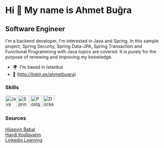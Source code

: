 Hi 👋 My name is Ahmet Buğra
============================

Software Engineer
-----------------

I'm a backend developer, I'm interested in Java and Spring. In this sample project, Spring Security, Spring Data-JPA, Spring Transaction and Functional Programming with Java topics are covered. It is purely for the purpose of renewing and improving my knowledge.

* 🌍  I'm based in Istanbul
* 🔗  (http://linktr.ee/ahmetbugra)

### Skills

<p align="left">
<a href="https://www.oracle.com/java/" target="_blank" rel="noreferrer"><img src="https://raw.githubusercontent.com/danielcranney/readme-generator/main/public/icons/skills/java-colored.svg" width="36" height="36" alt="Java" /></a>
<a href="https://spring.io/" target="_blank" rel="noreferrer"><img src="https://spring-petclinic.github.io/images/logo-spring.png" width="36" height="36" alt="Spring" /></a>  
<a href="https://www.postgresql.org/" target="_blank" rel="noreferrer"><img src="https://raw.githubusercontent.com/danielcranney/readme-generator/main/public/icons/skills/postgresql-colored.svg" width="36" height="36" alt="PostgreSQL" /></a>
<a href="https://www.docker.com/" target="_blank" rel="noreferrer"><img src="https://www.docker.com/wp-content/uploads/2022/03/vertical-logo-monochromatic.png" width="36" height="36" alt="Docker" /></a>
</p>

### Sources
[Hüseyin Babal](https://www.youtube.com/c/H%C3%BCseyinBABAL/about)<br>
[Haydi Kodlayalım](https://www.youtube.com/c/HaydiKodlayalim/about)<br>
[Linkedin Learning](https://www.linkedin.com/learning/)<br>
